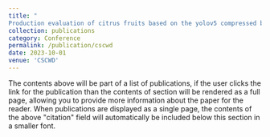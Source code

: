 ```yaml
---
title: "	
Production evaluation of citrus fruits based on the yolov5 compressed by knowledge distillation"
collection: publications
category: Conference
permalink: /publication/cscwd
date: 2023-10-01
venue: 'CSCWD'
---
```


The contents above will be part of a list of publications, if the user clicks the link for the publication than the contents of section will be rendered as a full page, allowing you to provide more information about the paper for the reader. When publications are displayed as a single page, the contents of the above "citation" field will automatically be included below this section in a smaller font.
